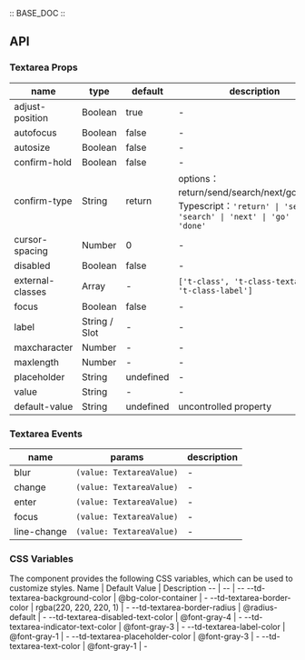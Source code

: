 :: BASE_DOC ::

## API

### Textarea Props

name | type | default | description | required
-- | -- | -- | -- | --
adjust-position | Boolean | true | \- | N
autofocus | Boolean | false | \- | N
autosize | Boolean | false | \- | N
confirm-hold | Boolean | false | \- | N
confirm-type | String | return | options：return/send/search/next/go/done。Typescript：`'return' \| 'send' \| 'search' \| 'next' \| 'go' \| 'done'` | N
cursor-spacing | Number | 0 | \- | N
disabled | Boolean | false | \- | N
external-classes | Array | - | `['t-class', 't-class-textarea', 't-class-label']` | N
focus | Boolean | false | \- | N
label | String / Slot | - | \- | N
maxcharacter | Number | - | \- | N
maxlength | Number | - | \- | N
placeholder | String | undefined | \- | N
value | String | - | \- | N
default-value | String | undefined | uncontrolled property | N

### Textarea Events

name | params | description
-- | -- | --
blur | `(value: TextareaValue)` | \-
change | `(value: TextareaValue)` | \-
enter | `(value: TextareaValue)` | \-
focus | `(value: TextareaValue)` | \-
line-change | `(value: TextareaValue)` | \-

### CSS Variables

The component provides the following CSS variables, which can be used to customize styles.
Name | Default Value | Description
-- | -- | --
--td-textarea-background-color | @bg-color-container | -
--td-textarea-border-color | rgba(220, 220, 220, 1) | -
--td-textarea-border-radius | @radius-default | -
--td-textarea-disabled-text-color | @font-gray-4 | -
--td-textarea-indicator-text-color | @font-gray-3 | -
--td-textarea-label-color | @font-gray-1 | -
--td-textarea-placeholder-color | @font-gray-3 | -
--td-textarea-text-color | @font-gray-1 | -
